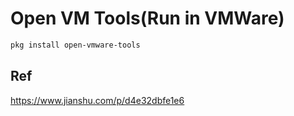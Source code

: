 # Open VM Tools(Run in VMWare)

```bash
pkg install open-vmware-tools
```

## Ref

https://www.jianshu.com/p/d4e32dbfe1e6
